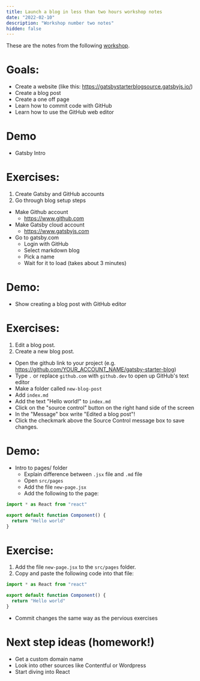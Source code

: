 ```yaml
---
title: Launch a blog in less than two hours workshop notes
date: "2022-02-10"
description: "Workshop number two notes"
hidden: false
---
```


These are the notes from the following [workshop](https://www.eventbrite.com/e/llaunch-a-blog-in-less-than-two-hours-tickets-232065773977).

# Goals:

- Create a website (like this: https://gatsbystarterblogsource.gatsbyjs.io/)
- Create a blog post
- Create a one off page
- Learn how to commit code with GitHub
- Learn how to use the GitHub web editor

# Demo

- Gatsby Intro

# Exercises:

1. Create Gatsby and GitHub accounts
2. Go through blog setup steps

- Make Github account
  - https://www.github.com
- Make Gatsby cloud account
  - https://www.gatsbyjs.com
- Go to gatsby.com
  - Login with GitHub
  - Select markdown blog
  - Pick a name
  - Wait for it to load (takes about 3 minutes)

# Demo:

- Show creating a blog post with GitHub editor

# Exercises:

1. Edit a blog post.
2. Create a new blog post.

- Open the github link to your project (e.g. https://github.com/YOUR_ACCOUNT_NAME/gatsby-starter-blog)
- Type `.` or replace `github.com` with `github.dev` to open up GitHub's text editor
- Make a folder called `new-blog-post`
- Add `index.md`
- Add the text "Hello world!" to `index.md`
- Click on the "source control" button on the right hand side of the screen
- In the "Message" box write "Edited a blog post"!
- Click the checkmark above the Source Control message box to save changes.

# Demo:

- Intro to pages/ folder
  - Explain difference between `.jsx` file and `.md` file
  - Open `src/pages`
  - Add the file `new-page.jsx`
  - Add the following to the page:

```jsx
import * as React from "react"

export default function Component() {
  return "Hello world"
}
```

# Exercise:

1. Add the file `new-page.jsx` to the `src/pages` folder.
2. Copy and paste the following code into that file:

```jsx
import * as React from "react"

export default function Component() {
  return "Hello world"
}
```

- Commit changes the same way as the pervious exercises

# Next step ideas (homework!)

- Get a custom domain name
- Look into other sources like Contentful or Wordpress
- Start diving into React
